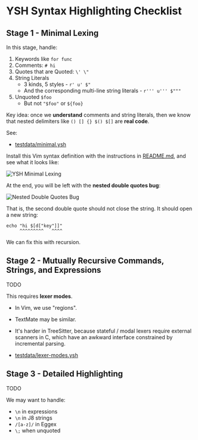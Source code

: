 YSH Syntax Highlighting Checklist
====

## Stage 1 - Minimal Lexing

In this stage, handle:

1. Keywords like `for func`
1. Comments: `# hi`
1. Quotes that are Quoted: `\' \"`
1. String Literals 
   - 3 kinds, 5 styles - `r' u' $"`
   - And the corresponding multi-line string literals - `r''' u''' $"""`
1. Unquoted `$foo`
   - But not `"$foo"` or `${foo}`

Key idea: once we **understand** comments and string literals, then we know
that nested delimiters like `() [] {} $() $[]` are **real code**.

See:

- [testdata/minimal.ysh](testdata/minimal.ysh)

Install this Vim syntax definition with the instructions in
[README.md](README.md), and see what it looks like:

![YSH Minimal Lexing](https://oils.pub/image-deploy/ysh-minimal-lexing.png)

At the end, you will be left with the **nested double quotes bug**:

![Nested Double Quotes Bug](https://oils.pub/image-deploy/nested-double-quotes-bug.png)

That is, the second double quote should not close the string.  It should open a
new string:

    echo "hi $[d["key"]]"
         ^^^^^^^^^   ^^^^

We can fix this with recursion.

## Stage 2 - Mutually Recursive Commands, Strings, and Expressions

TODO

This requires **lexer modes**.

- In Vim, we use "regions".
- TextMate may be similar.
- It's harder in TreeSitter, because stateful / modal lexers require external
  scanners in C, which have an awkward interface constrained by incremental
  parsing.

- [testdata/lexer-modes.ysh](testdata/lexer-modes.ysh)

## Stage 3 - Detailed Highlighting

TODO

We may want to handle:

- `\n` in expressions
- `\n` in J8 strings
- `/[a-z]/` in Eggex
- `\;` when unquoted
